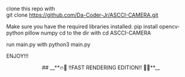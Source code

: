 clone this repo with </br>git clone https://github.com/Da-Coder-Jr/ASCCI-CAMERA.git</br>



Make sure you have the required libraries installed:
pip install opencv-python pillow numpy
 cd to the dir with  cd ASCCI-CAMERA

run main.py with python3 main.py


ENJOY!!!
           
            
            
   <center/>## __**🔥🚀 !!FAST RENDERING EDITION!! 🚀🔥**__<center/>
